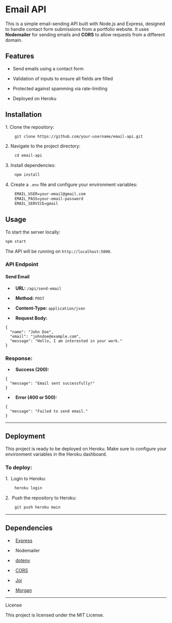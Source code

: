 # Email API

This is a simple email-sending API built with Node.js and Express, designed to handle contact form submissions from a portfolio website. It uses **Nodemailer** for sending emails and **CORS** to allow requests from a different domain.

## Features

- Send emails using a contact form

- Validation of inputs to ensure all fields are filled

- Protected against spamming via rate-limiting

- Deployed on Heroku

## Installation

1\. Clone the repository:

```bash
    git clone https://github.com/your-username/email-api.git
```

2\. Navigate to the project directory:

```bash
    cd email-api
```

3\. Install dependencies:

```bash
    npm install
```

4\. Create a `.env` file and configure your environment variables:

```bash
    EMAIL_USER=your-email@gmail.com
    EMAIL_PASS=your-email-password
    EMAIL_SERVICE=gmail
```

## Usage

To start the server locally:

```bash
npm start
```


The API will be running on `http://localhost:5000`.

### API Endpoint

#### Send Email

-   **URL:** `/api/send-email`

-   **Method:** `POST`

-   **Content-Type:** `application/json`

-   **Request Body:**

```
{
  "name": "John Doe",
  "email": "johndoe@example.com",
  "message": "Hello, I am interested in your work."
}
```


### Response:

-   **Success (200):**

```
{
  "message": "Email sent successfully!"
}
```


-   **Error (400 or 500):**

```
{
  "message": "Failed to send email."
}
```

----------

## Deployment

This project is ready to be deployed on Heroku. Make sure to configure your environment variables in the Heroku dashboard.

### To deploy:

1\.  Login to Heroku:

```bash
    heroku login
```

2\.  Push the repository to Heroku:

```bash
    git push heroku main
```

------------

## Dependencies

-   [Express](https://expressjs.com/)

-   Nodemailer

-   [dotenv](https://github.com/motdotla/dotenv)

-   [CORS](https://github.com/expressjs/cors)

-   [Joi](https://joi.dev/)

-   [Morgan](https://github.com/expressjs/morgan)

-------

License

This project is licensed under the MIT License.
